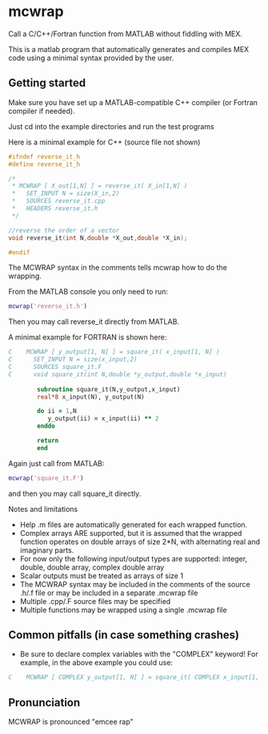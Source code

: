 # mcwrap

Call a C/C++/Fortran function from MATLAB without fiddling with MEX.

This is a matlab program that automatically generates and compiles MEX code using a minimal syntax provided by the user.

## Getting started

Make sure you have set up a MATLAB-compatible C++ compiler (or Fortran compiler if needed).

Just cd into the example directories and run the test programs

Here is a minimal example for C++ (source file not shown)

```c++
#ifndef reverse_it_h
#define reverse_it_h

/*
 * MCWRAP [ X_out[1,N] ] = reverse_it( X_in[1,N] )
 *   SET_INPUT N = size(X_in,2)
 *   SOURCES reverse_it.cpp
 *   HEADERS reverse_it.h
 */

//reverse the order of a vector
void reverse_it(int N,double *X_out,double *X_in);

#endif
```

The MCWRAP syntax in the comments tells mcwrap how to do the wrapping.

From the MATLAB console you only need to run:
```MATLAB
mcwrap('reverse_it.h')
```
Then you may call reverse_it directly from MATLAB.

A minimal example for FORTRAN is shown here:

```fortran
C    MCWRAP [ y_output[1, N] ] = square_it( x_input[1, N] )
C      SET_INPUT N = size(x_input,2)
C      SOURCES square_it.F
C      void square_it(int N,double *y_output,double *x_input)
    
        subroutine square_it(N,y_output,x_input)
        real*8 x_input(N), y_output(N)

        do ii = 1,N
           y_output(ii) = x_input(ii) ** 2
        enddo

        return
        end
```

Again just call from MATLAB:
```MATLAB
mcwrap('square_it.F')
```
and then you may call square_it directly.

Notes and limitations
* Help .m files are automatically generated for each wrapped function.
* Complex arrays ARE supported, but it is assumed that the wrapped function operates on double arrays of size 2*N, with alternating real and imaginary parts.
* For now only the following input/output types are supported: integer, double, double array, complex double array
* Scalar outputs must be treated as arrays of size 1
* The MCWRAP syntax may be included in the comments of the source .h/.f file or may be included in a separate .mcwrap file
* Multiple .cpp/.F source files may be specified
* Multiple functions may be wrapped using a single .mcwrap file

## Common pitfalls (in case something crashes)

* Be sure to declare complex variables with the "COMPLEX" keyword! For example, in the above example you could use:
```fortran
C    MCWRAP [ COMPLEX y_output[1, N] ] = square_it( COMPLEX x_input[1, N] )
```

## Pronunciation

MCWRAP is pronounced "emcee rap"

